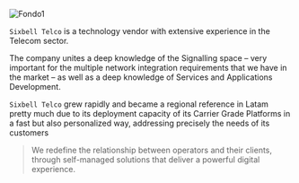 ![Fondo1](https://github.com/sixbell-telco/.github/assets/244328/55883d3e-9e62-4c9b-9458-ffac17da89d7)

`Sixbell Telco` is a technology vendor with extensive experience in the Telecom sector.

The company unites a deep knowledge of the Signalling space – very important for the multiple network integration requirements that we have in the market – as well as a deep knowledge of Services and Applications Development.

`Sixbell Telco` grew rapidly and became a regional reference in Latam pretty much due to its deployment capacity of its Carrier Grade Platforms in a fast but also personalized way, addressing precisely the needs of its customers


> We redefine the relationship between operators and their clients, through self-managed solutions that deliver a powerful digital experience. 
